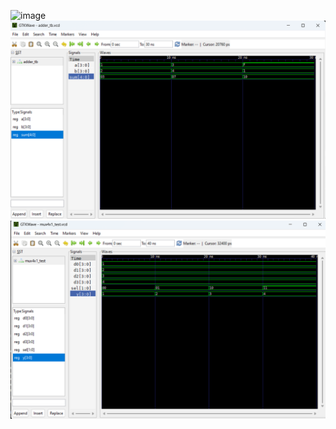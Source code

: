 ![image](https://github.com/user-attachments/assets/a73b121d-5f41-493a-a622-bcb79095f55f)
![alt text](./results/adder_simulation.png)
![alt text](./results/mux_simulation.png)
